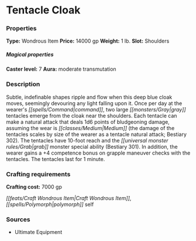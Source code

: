 ﻿---
Title: "Tentacle Cloak"
Type: "Wondrous Item"
Price: "14000 gp"
Weight: "1 lb."
Slot: "Shoulders"
Caster level: "7"
Aura: "moderate transmutation"
Description: |
  "Subtle, indefinable shapes ripple and flow when this deep blue cloak moves, seemingly devouring any light falling upon it. Once per day at the wearer's command, two large gray tentacles emerge from the cloak near the shoulders. Each tentacle can make a natural attack that deals 1d6 points of bludgeoning damage, assuming the wear is Medium (the damage of the tentacles scales by size of the wearer as a tentacle natural attack; _Bestiary_ 302). The tentacles have 10-foot reach and the grab monster special ability (_Bestiary_ 301). In addition, the wearer gains a +4 competence bonus on grapple maneuver checks with the tentacles. The tentacles last for 1 minute."
Crafting cost: "7000 gp"
Sources: "['Ultimate Equipment']"
---

# Tentacle Cloak

### Properties

**Type:** Wondrous Item **Price:** 14000 gp **Weight:** 1 lb. **Slot:** Shoulders

##### Magical properties

**Caster level:** 7 **Aura:** moderate transmutation

### Description

Subtle, indefinable shapes ripple and flow when this deep blue cloak moves, seemingly devouring any light falling upon it. Once per day at the wearer's _[[spells/Command|command]]_, two large _[[monsters/Gray|gray]]_ tentacles emerge from the cloak near the shoulders. Each tentacle can make a natural attack that deals 1d6 points of bludgeoning damage, assuming the wear is _[[classes/Medium|Medium]]_ (the damage of the tentacles scales by size of the wearer as a tentacle natural attack; Bestiary 302). The tentacles have 10-foot reach and the _[[universal monster rules/Grab|grab]]_ monster special ability (Bestiary 301). In addition, the wearer gains a +4 competence bonus on grapple maneuver checks with the tentacles. The tentacles last for 1 minute.

### Crafting requirements

**Crafting cost:** 7000 gp

_[[feats/Craft Wondrous Item|Craft Wondrous Item]]_, _[[spells/Polymorph|polymorph]]_ self

### Sources

* Ultimate Equipment